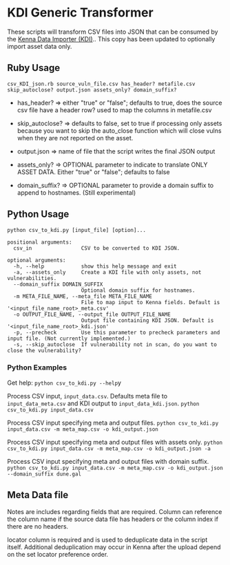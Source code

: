 # KDI Generic Transformer

These scripts will transform CSV files into JSON that can be consumed by the
[Kenna Data Importer (KDI)](https://help.kennasecurity.com/hc/en-us/articles/360026413111-Kenna-Data-Importer-JSON-Connector-).. 
This copy has been updated to optionally import asset data only.

## Ruby Usage
```
csv_KDI_json.rb source_vuln_file.csv has_header? metafile.csv skip_autoclose? output.json assets_only? domain_suffix?
```
 
- has_header? => either "true" or "false"; defaults to true, does the source csv file have a header row? used to map the columns in metafile.csv

- skip_autoclose? => defaults to false, set to true if processing only assets because you want to skip the auto_close function which will close vulns when they are not reported on the asset.
- output.json => name of file that the script writes the final JSON output 
- assets_only? => OPTIONAL parameter to indicate to translate ONLY ASSET DATA. Either "true" or "false"; defaults to false
- domain_suffix? => OPTIONAL parameter to provide a domain suffix to append to hostnames. (Still experimental)

## Python Usage
```
python csv_to_kdi.py [input_file] [option]...

positional arguments:
  csv_in                CSV to be converted to KDI JSON.

optional arguments:
  -h, --help            show this help message and exit
  -a, --assets_only     Create a KDI file with only assets, not vulnerabilities.
  --domain_suffix DOMAIN_SUFFIX
                        Optional domain suffix for hostnames.
  -m META_FILE_NAME, --meta_file META_FILE_NAME
                        File to map input to Kenna fields. Default is '<input_file_name_root>_meta.csv'
  -o OUTPUT_FILE_NAME, --output_file OUTPUT_FILE_NAME
                        Output file containing KDI JSON. Default is '<input_file_name_root>_kdi.json'
  -p, --precheck        Use this parameter to precheck parameters and input file. (Not currently implemented.)
  -s, --skip_autoclose  If vulnerability not in scan, do you want to close the vulnerability?
```
### Python Examples

Get help:
`python csv_to_kdi.py --help`y

Process CSV input, `input_data.csv`. Defaults meta file to `input_data_meta.csv` and KDI output to `input_data_kdi.json`.
`python csv_to_kdi.py input_data.csv`

Process CSV input specifying meta and output files.
`python csv_to_kdi.py input_data.csv -m meta_map.csv -o kdi_output.json`

Process CSV input specifying meta and output files with assets only.
`python csv_to_kdi.py input_data.csv -m meta_map.csv -o kdi_output.json -a`

Process CSV input specifying meta and output files with domain suffix.
`python csv_to_kdi.py input_data.csv -m meta_map.csv -o kdi_output.json --domain_suffix dune.gal`

## Meta Data file

Notes are includes regarding fields that are required. Column can reference the column name if the source data file has headers or the column index if there are no headers.

locator column is required and is used to deduplicate data in the script itself. Additional deduplication may occur in Kenna after the upload depend on the set locator preference order.

